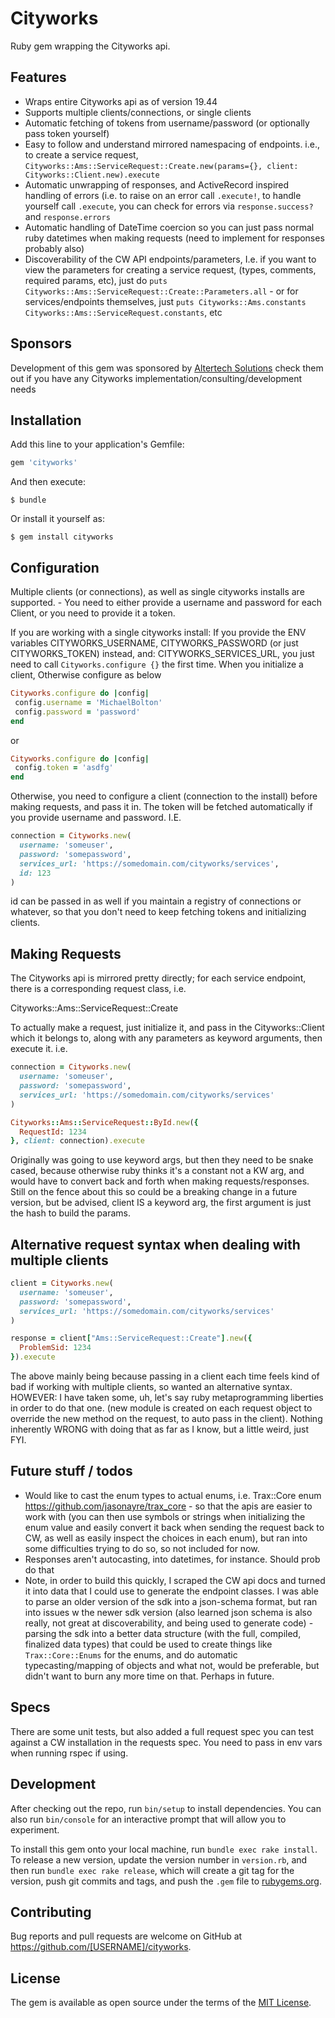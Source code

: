 # Cityworks

Ruby gem wrapping the Cityworks api.

## Features
* Wraps entire Cityworks api as of version 19.44
* Supports multiple clients/connections, or single clients
* Automatic fetching of tokens from username/password (or optionally pass token yourself)
* Easy to follow and understand mirrored namespacing of endpoints. i.e., to create a service request, `Cityworks::Ams::ServiceRequest::Create.new(params={}, client: Cityworks::Client.new).execute`
* Automatic unwrapping of responses, and ActiveRecord inspired handling of errors (i.e. to raise on an error call `.execute!`, to handle yourself call `.execute`, you can check for errors via `response.success?` and `response.errors`
* Automatic handling of DateTime coercion so you can just pass normal ruby datetimes when making requests (need to implement for responses probably also)
* Discoverability of the CW API endpoints/parameters, I.e. if you want to view the parameters for creating a service request, (types, comments, required params, etc), just do `puts Cityworks::Ams::ServiceRequest::Create::Parameters.all` - or for services/endpoints themselves, just `puts Cityworks::Ams.constants Cityworks::Ams::ServiceRequest.constants`, etc

## Sponsors
Development of this gem was sponsored by [Altertech Solutions](https://altertech.solutions/) check them out if you have any Cityworks implementation/consulting/development needs

## Installation

Add this line to your application's Gemfile:

```ruby
gem 'cityworks'
```

And then execute:

    $ bundle

Or install it yourself as:

    $ gem install cityworks

## Configuration
Multiple clients (or connections), as well as single cityworks installs are supported. - You need to either provide a username and password for each Client, or you need to provide it a token.

If you are working with a single cityworks install:
If you provide the ENV variables CITYWORKS_USERNAME, CITYWORKS_PASSWORD (or just CITYWORKS_TOKEN) instead, and: CITYWORKS_SERVICES_URL, you just need to call
`Cityworks.configure {}` the first time. When you initialize a client,
Otherwise configure as below

``` ruby
Cityworks.configure do |config|
 config.username = 'MichaelBolton'
 config.password = 'password'
end
```
or
``` ruby
Cityworks.configure do |config|
 config.token = 'asdfg'
end
```

Otherwise, you need to configure a client (connection to the install) before making requests, and pass it in. The token will be fetched automatically if you provide username and password. I.E.
``` ruby
connection = Cityworks.new(
  username: 'someuser',
  password: 'somepassword',
  services_url: 'https://somedomain.com/cityworks/services',
  id: 123
)
```

id can be passed in as well if you maintain a registry of connections or whatever, so that you don't need to keep fetching tokens and initializing clients.

## Making Requests

The Cityworks api is mirrored pretty directly; for each service endpoint, there is a corresponding request class, i.e.

Cityworks::Ams::ServiceRequest::Create

To actually make a request, just initialize it, and pass in the Cityworks::Client which it belongs to, along with any parameters as keyword arguments, then execute it. i.e.
``` ruby
connection = Cityworks.new(
  username: 'someuser',
  password: 'somepassword',
  services_url: 'https://somedomain.com/cityworks/services'
)

Cityworks::Ams::ServiceRequest::ById.new({
  RequestId: 1234
}, client: connection).execute
```

Originally was going to use keyword args, but then they need to be snake cased, because otherwise ruby thinks it's a constant not a KW arg, and would have to convert back and forth when making requests/responses. Still on the fence about this so could be a breaking change in a future version, but be advised, client IS a keyword arg, the first argument is just the hash to build the params.

## Alternative request syntax when dealing with multiple clients

``` ruby
client = Cityworks.new(
  username: 'someuser',
  password: 'somepassword',
  services_url: 'https://somedomain.com/cityworks/services'
)

response = client["Ams::ServiceRequest::Create"].new({
  ProblemSid: 1234
}).execute
```

The above mainly being because passing in a client each time feels kind of bad if working with multiple clients, so wanted an alternative syntax. HOWEVER: I have taken some, uh, let's say ruby metaprogramming liberties in order to do that one. (new module is created on each request object to override the new method on the request, to auto pass in the client). Nothing inherently WRONG with doing that as far as I know, but a little weird, just FYI.

## Future stuff / todos
* Would like to cast the enum types to actual enums, i.e. Trax::Core enum https://github.com/jasonayre/trax_core - so that the apis are easier to work with (you can then use symbols or strings when initializing the enum value and easily convert it back when sending the request back to CW, as well as easily inspect the choices in each enum), but ran into some difficulties trying to do so, so not included for now.
* Responses aren't autocasting, into datetimes, for instance. Should prob do that
* Note, in order to build this quickly, I scraped the CW api docs and turned it into data that I could use to generate the endpoint classes. I was able to parse an older version of the sdk into a json-schema format, but ran into issues w the newer sdk version (also learned json schema is also really, not great at discoverability, and being used to generate code) - parsing the sdk into a better data structure (with the full, compiled, finalized data types) that could be used to create things like `Trax::Core::Enums` for the enums, and do automatic typecasting/mapping of objects and what not, would be preferable, but didn't want to burn any more time on that. Perhaps in future.

## Specs
There are some unit tests, but also added a full request spec you can test against a CW installation in the requests spec. You need to pass in env vars when running rspec if using.

## Development

After checking out the repo, run `bin/setup` to install dependencies. You can also run `bin/console` for an interactive prompt that will allow you to experiment.

To install this gem onto your local machine, run `bundle exec rake install`. To release a new version, update the version number in `version.rb`, and then run `bundle exec rake release`, which will create a git tag for the version, push git commits and tags, and push the `.gem` file to [rubygems.org](https://rubygems.org).

## Contributing

Bug reports and pull requests are welcome on GitHub at https://github.com/[USERNAME]/cityworks.

## License

The gem is available as open source under the terms of the [MIT License](https://opensource.org/licenses/MIT).
